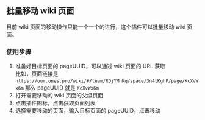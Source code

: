 ## 批量移动 wiki 页面
目前 wiki 页面的移动操作只能一个一个的进行，这个插件可以批量移动 wiki 页面。
### 使用步骤
1. 准备好目标页面的 pageUUID，可以通过 wiki 页面的 URL 获取  
比如，页面链接是 `https://our.ones.pro/wiki/#/team/RDjYMhKq/space/3n4tKghF/page/KcXvWx6m`
那么 pageUUID 就是 `KcXvWx6m`
2. 打开需要移动的 wiki 页面的父级页面
3. 点击插件图标，点击获取页面列表
4. 选择需要移动的页面，输入目标页面的 pageUUID，点击移动
